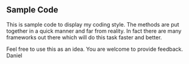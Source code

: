 ## Sample Code

This is sample code to display my coding style. The methods are put together in a quick manner and far from reality. In fact there are many frameworks out there which will do this task faster and better.

Feel free to use this as an idea. You are welcome to provide feedback.
Daniel